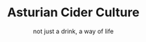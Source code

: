 ---
layout: page
title: Asturian Cider Culture
subtitle: not just a drink, a way of life
permalink: /visit/asturian-cider-culture/
toc: true
toc_sticky: true
toc_label: Destinations
sidebar:
  nav: visit_full
---